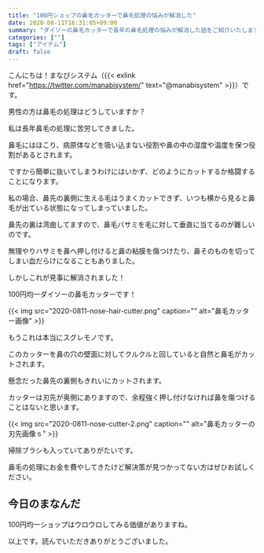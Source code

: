 ```yaml
---
title: "100円ショップの鼻毛カッターで鼻毛処理の悩みが解消した"
date: 2020-08-11T16:31:05+09:00
summary: "ダイソーの鼻毛カッターで長年の鼻毛処理の悩みが解消した話をご紹介いたします。"
categories: [""]
tags: ["アイテム"]
draft: false
---
```


こんにちは！まなびシステム（{{< exlink href="https://twitter.com/manabisystem/" text="@manabisystem" >}}）です。

男性の方は鼻毛の処理はどうしていますか？

私は長年鼻毛の処理に苦労してきました。

鼻毛にはほこり、病原体などを吸い込まない役割や鼻の中の湿度や温度を保つ役割があるとされます。

ですから簡単に抜いてしまうわけにはいかず、どのようにカットするか格闘することになります。

私の場合、鼻先の裏側に生える毛はうまくカットできず、いつも横から見ると鼻毛が出ている状態になってしまっていました。

鼻先の裏は湾曲してますので、鼻毛バサミを毛に対して垂直に当てるのが難しいのです。

無理やりハサミを鼻へ押し付けると鼻の粘膜を傷つけたり、鼻そのものを切ってしまい血だらけになることもありました。

しかしこれが見事に解消されました！

100円均一ダイソーの鼻毛カッターです！

{{< img src="2020-0811-nose-hair-cutter.png" caption="" alt="鼻毛カッター画像" >}}

もうこれは本当にスグレモノです。

このカッターを鼻の穴の壁面に対してクルクルと回していると自然と鼻毛がカットされます。

懸念だった鼻先の裏側もきれいにカットされます。

カッターは刃先が奥側にありますので、余程強く押し付けなければ鼻を傷つけることはないと思います。

{{< img src="2020-0811-nose-cutter-2.png" caption="" alt="鼻毛カッターの刃先画像ｓ" >}}

掃除ブラシも入っていてありがたいです。

鼻毛の処理にお金を費やしてきたけど解決策が見つかってない方はぜひお試しください。

## 今日のまなんだ

100円均一ショップはウロウロしてみる価値がありますね。

以上です。読んでいただきありがとうございました。
